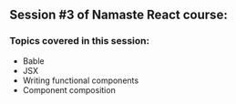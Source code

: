 ## Session #3 of Namaste React course:

### Topics covered in this session:
- Bable
- JSX
- Writing functional components
- Component composition
